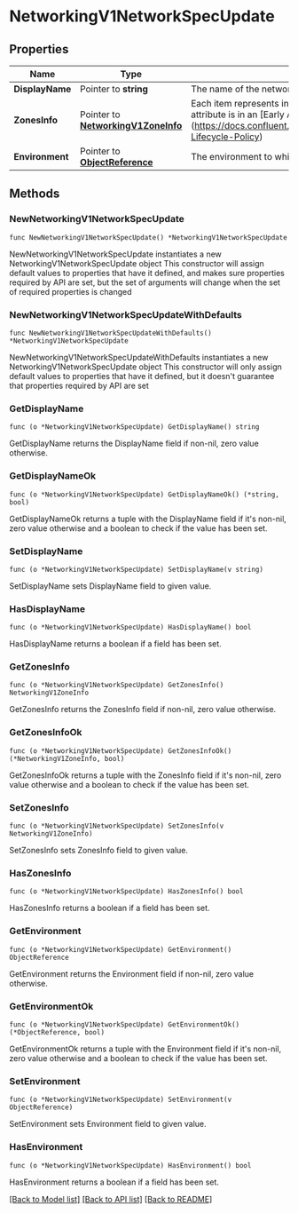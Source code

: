 # NetworkingV1NetworkSpecUpdate

## Properties

Name | Type | Description | Notes
------------ | ------------- | ------------- | -------------
**DisplayName** | Pointer to **string** | The name of the network | [optional] 
**ZonesInfo** | Pointer to [**NetworkingV1ZoneInfo**](networking.v1.ZoneInfo.md) | Each item represents information related to a single zone.  Note - The attribute is in an [Early Access lifecycle stage]   (https://docs.confluent.io/cloud/current/api.html#section/Versioning/API-Lifecycle-Policy)  | [optional] 
**Environment** | Pointer to [**ObjectReference**](ObjectReference.md) | The environment to which this belongs. | [optional] 

## Methods

### NewNetworkingV1NetworkSpecUpdate

`func NewNetworkingV1NetworkSpecUpdate() *NetworkingV1NetworkSpecUpdate`

NewNetworkingV1NetworkSpecUpdate instantiates a new NetworkingV1NetworkSpecUpdate object
This constructor will assign default values to properties that have it defined,
and makes sure properties required by API are set, but the set of arguments
will change when the set of required properties is changed

### NewNetworkingV1NetworkSpecUpdateWithDefaults

`func NewNetworkingV1NetworkSpecUpdateWithDefaults() *NetworkingV1NetworkSpecUpdate`

NewNetworkingV1NetworkSpecUpdateWithDefaults instantiates a new NetworkingV1NetworkSpecUpdate object
This constructor will only assign default values to properties that have it defined,
but it doesn't guarantee that properties required by API are set

### GetDisplayName

`func (o *NetworkingV1NetworkSpecUpdate) GetDisplayName() string`

GetDisplayName returns the DisplayName field if non-nil, zero value otherwise.

### GetDisplayNameOk

`func (o *NetworkingV1NetworkSpecUpdate) GetDisplayNameOk() (*string, bool)`

GetDisplayNameOk returns a tuple with the DisplayName field if it's non-nil, zero value otherwise
and a boolean to check if the value has been set.

### SetDisplayName

`func (o *NetworkingV1NetworkSpecUpdate) SetDisplayName(v string)`

SetDisplayName sets DisplayName field to given value.

### HasDisplayName

`func (o *NetworkingV1NetworkSpecUpdate) HasDisplayName() bool`

HasDisplayName returns a boolean if a field has been set.

### GetZonesInfo

`func (o *NetworkingV1NetworkSpecUpdate) GetZonesInfo() NetworkingV1ZoneInfo`

GetZonesInfo returns the ZonesInfo field if non-nil, zero value otherwise.

### GetZonesInfoOk

`func (o *NetworkingV1NetworkSpecUpdate) GetZonesInfoOk() (*NetworkingV1ZoneInfo, bool)`

GetZonesInfoOk returns a tuple with the ZonesInfo field if it's non-nil, zero value otherwise
and a boolean to check if the value has been set.

### SetZonesInfo

`func (o *NetworkingV1NetworkSpecUpdate) SetZonesInfo(v NetworkingV1ZoneInfo)`

SetZonesInfo sets ZonesInfo field to given value.

### HasZonesInfo

`func (o *NetworkingV1NetworkSpecUpdate) HasZonesInfo() bool`

HasZonesInfo returns a boolean if a field has been set.

### GetEnvironment

`func (o *NetworkingV1NetworkSpecUpdate) GetEnvironment() ObjectReference`

GetEnvironment returns the Environment field if non-nil, zero value otherwise.

### GetEnvironmentOk

`func (o *NetworkingV1NetworkSpecUpdate) GetEnvironmentOk() (*ObjectReference, bool)`

GetEnvironmentOk returns a tuple with the Environment field if it's non-nil, zero value otherwise
and a boolean to check if the value has been set.

### SetEnvironment

`func (o *NetworkingV1NetworkSpecUpdate) SetEnvironment(v ObjectReference)`

SetEnvironment sets Environment field to given value.

### HasEnvironment

`func (o *NetworkingV1NetworkSpecUpdate) HasEnvironment() bool`

HasEnvironment returns a boolean if a field has been set.


[[Back to Model list]](../README.md#documentation-for-models) [[Back to API list]](../README.md#documentation-for-api-endpoints) [[Back to README]](../README.md)


